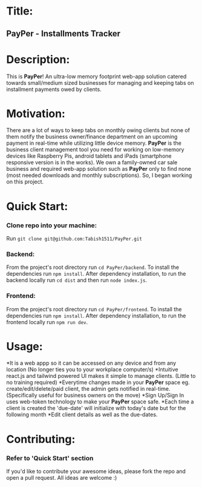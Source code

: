 # Title:
## PayPer - Installments Tracker

# Description:
This is **PayPer**! An ultra-low memory footprint web-app solution catered towards small/medium sized businesses for managing and keeping tabs on installment payments owed by clients.

# Motivation:
There are a lot of ways to keep tabs on monthly owing clients but none of them notify the business owner/finance department on an upcoming payment in real-time while utilizing little device memory. **PayPer** is the business client management tool you need for working on low-memory devices like Raspberry Pis, android tablets and iPads (smartphone responsive version is in the works). We own a family-owned car sale business and required web-app solution such as **PayPer** only to find none (most needed downloads and monthly subscriptions). So, I began working on this project.

# Quick Start:
### Clone repo into your machine:
Run `git clone git@github.com:Tabish1511/PayPer.git`

### Backend:
From the project's root directory run `cd PayPer/backend`.
To install the dependencies run `npm install`.
After dependency installation, to run the backend locally run `cd dist` and then run `node index.js`.

### Frontend:
From the project's root directory run `cd PayPer/frontend`.
To install the dependencies run `npm install`.
After dependency installation, to run the frontend locally run `npm run dev`.

# Usage:
*It is a web appp so it can be accessed on any device and from any location (No longer ties you to your workplace computer/s)
*Intuitive react.js and tailwind powered UI makes it simple to manage clients. (Little to no training required)
*Everytime changes made in your **PayPer** space eg. create/edit/delete/paid client, the admin gets notified in real-time. (Specifically useful for business owners on the move)
*Sign Up/Sign In uses web-token technology to make your **PayPer** space safe.
*Each time a client is created the 'due-date' will initialize with today's date but for the following month
*Edit client details as well as the due-dates.

# Contributing:
### Refer to 'Quick Start' section
If you'd like to contribute your awesome ideas, please fork the repo and open a pull request.
All ideas are welcome :)